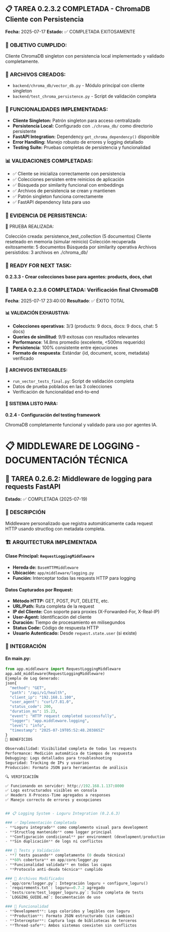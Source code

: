 
## 📋 TAREA 0.2.3.2 COMPLETADA - ChromaDB Cliente con Persistencia
**Fecha:** 2025-07-17
**Estado:** ✅ COMPLETADA EXITOSAMENTE

### 🎯 OBJETIVO CUMPLIDO:
Cliente ChromaDB singleton con persistencia local implementado y validado completamente.

### 📂 ARCHIVOS CREADOS:
- `backend/chroma_db/vector_db.py` - Módulo principal con cliente singleton
- `backend/test_chroma_persistence.py` - Script de validación completa

### 🔧 FUNCIONALIDADES IMPLEMENTADAS:
- **Cliente Singleton:** Patrón singleton para acceso centralizado
- **Persistencia Local:** Configurado con `./chroma_db/` como directorio persistente
- **FastAPI Integration:** Dependency `get_chroma_dependency()` disponible
- **Error Handling:** Manejo robusto de errores y logging detallado
- **Testing Suite:** Pruebas completas de persistencia y funcionalidad

### 📊 VALIDACIONES COMPLETADAS:
- ✅ Cliente se inicializa correctamente con persistencia
- ✅ Colecciones persisten entre reinicios de aplicación
- ✅ Búsqueda por similarity funcional con embeddings
- ✅ Archivos de persistencia se crean y mantienen
- ✅ Patrón singleton funciona correctamente
- ✅ FastAPI dependency lista para uso

### 🎯 EVIDENCIA DE PERSISTENCIA:
🧪 PRUEBA REALIZADA:

Colección creada: persistence_test_collection (5 documentos)
Cliente reseteado en memoria (simular reinicio)
Colección recuperada exitosamente: 5 documentos
Búsqueda por similarity operativa
Archivos persistidos: 3 archivos en ./chroma_db/


### 🚀 READY FOR NEXT TASK:
**0.2.3.3 - Crear colecciones base para agentes: products, docs, chat**


### 🎉 TAREA 0.2.3.6 COMPLETADA: Verificación final ChromaDB
**Fecha**: 2025-07-17 23:40:00
**Resultado**: ✅ ÉXITO TOTAL

#### 📊 VALIDACIÓN EXHAUSTIVA:
- **Colecciones operativas**: 3/3 (products: 9 docs, docs: 9 docs, chat: 5 docs)
- **Queries de similitud**: 9/9 exitosas con resultados relevantes
- **Performance**: 14.8ms promedio (excelente, <500ms requerido)
- **Persistencia**: 100% consistente entre ejecuciones
- **Formato de respuesta**: Estándar {id, document, score, metadata} verificado

#### 🔧 ARCHIVOS ENTREGABLES:
- `run_vector_tests_final.py`: Script de validación completa
- Datos de prueba poblados en las 3 colecciones
- Verificación de funcionalidad end-to-end

#### 🚀 SISTEMA LISTO PARA:
**0.2.4 - Configuración del testing framework**

ChromaDB completamente funcional y validado para uso por agentes IA.


# 📋 MIDDLEWARE DE LOGGING - DOCUMENTACIÓN TÉCNICA

## 🎯 TAREA 0.2.6.2: Middleware de logging para requests FastAPI
**Estado:** ✅ COMPLETADA (2025-07-19)

### 📖 DESCRIPCIÓN
Middleware personalizado que registra automáticamente cada request HTTP usando structlog con metadata completa.

### 🏗️ ARQUITECTURA IMPLEMENTADA

#### Clase Principal: `RequestLoggingMiddleware`
- **Hereda de:** `BaseHTTPMiddleware`
- **Ubicación:** `app/middleware/logging.py`
- **Función:** Interceptar todas las requests HTTP para logging

#### Datos Capturados por Request:
- **Método HTTP:** GET, POST, PUT, DELETE, etc.
- **URL/Path:** Ruta completa de la request
- **IP del Cliente:** Con soporte para proxies (X-Forwarded-For, X-Real-IP)
- **User-Agent:** Identificación del cliente
- **Duración:** Tiempo de procesamiento en milisegundos
- **Status Code:** Código de respuesta HTTP
- **Usuario Autenticado:** Desde `request.state.user` (si existe)

### 🔧 INTEGRACIÓN

#### En main.py:
```python
from app.middleware import RequestLoggingMiddleware
app.add_middleware(RequestLoggingMiddleware)
Ejemplo de Log Generado:
json{
  "method": "GET",
  "path": "/api/v1/health",
  "client_ip": "192.168.1.100",
  "user_agent": "curl/7.81.0",
  "status_code": 200,
  "duration_ms": 15.23,
  "event": "HTTP request completed successfully",
  "logger": "app.middleware.logging",
  "level": "info",
  "timestamp": "2025-07-19T05:52:48.203865Z"
}
🎯 BENEFICIOS

Observabilidad: Visibilidad completa de todas las requests
Performance: Medición automática de tiempos de respuesta
Debugging: Logs detallados para troubleshooting
Seguridad: Tracking de IPs y usuarios
Producción: Formato JSON para herramientas de análisis

🔍 VERIFICACIÓN

✅ Funcionando en servidor: http://192.168.1.137:8000
✅ Logs estructurados visibles en consola
✅ Headers X-Process-Time agregados a responses
✅ Manejo correcto de errores y excepciones


## 📋 Logging System - Loguru Integration (0.2.6.3)

### ✅ Implementación Completada
- **Loguru integrado** como complemento visual para development
- **Structlog mantenido** como logger principal
- **Configuración condicional** por environment (development/production)
- **Sin duplicación** de logs ni conflictos

### 🧪 Tests y Validación
- **7 tests pasando** completamente (0 deuda técnica)
- **60% cobertura** en app/core/logger.py
- **Funcionalidad validada** en todas las capas
- **Protocolo anti-deuda técnica** cumplido

### 📁 Archivos Modificados
- `app/core/logger.py`: Integración loguru + configure_loguru()
- `requirements.txt`: loguru==0.7.2 agregado
- `tests/core/test_logger_loguru.py`: Suite completa de tests
- `LOGGING_GUIDE.md`: Documentación de uso

### 🎯 Funcionalidad
- **Development**: Logs coloridos y legibles con loguru
- **Production**: Formato JSON estructurado (sin cambios)
- **Interceptor**: Captura logs de bibliotecas de terceros
- **Thread-safe**: Ambos sistemas coexisten sin conflictos

